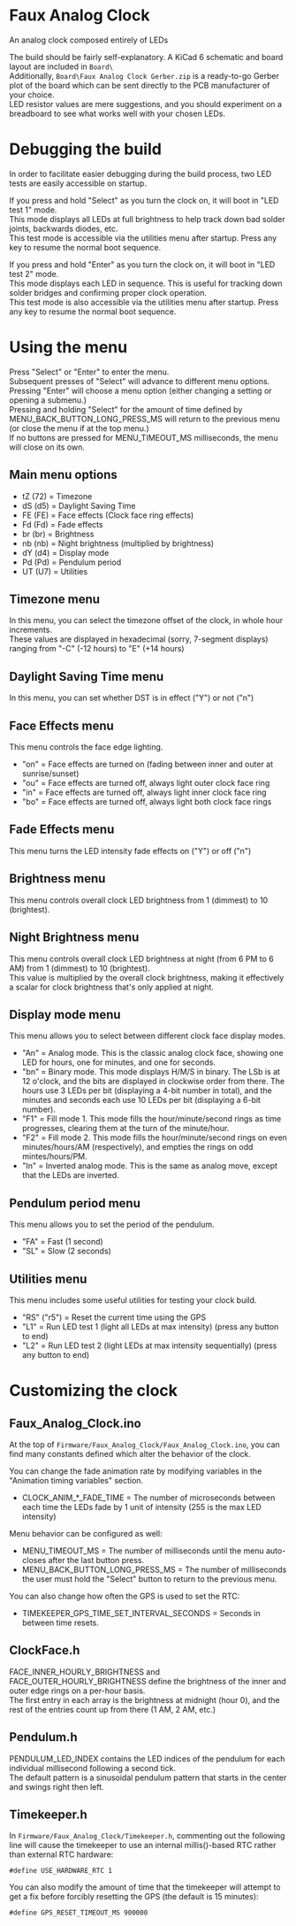 # Faux Analog Clock

An analog clock composed entirely of LEDs

The build should be fairly self-explanatory. A KiCad 6 schematic and board layout are included in `Board\`  
Additionally, `Board\Faux Analog Clock Gerber.zip` is a ready-to-go Gerber plot of the board which can be sent directly to the PCB manufacturer of your choice.  
LED resistor values are mere suggestions, and you should experiment on a breadboard to see what works well with your chosen LEDs.


# Debugging the build

In order to facilitate easier debugging during the build process, two LED tests are easily accessible on startup.  

If you press and hold "Select" as you turn the clock on, it will boot in "LED test 1" mode.  
This mode displays all LEDs at full brightness to help track down bad solder joints, backwards diodes, etc.  
This test mode is accessible via the utilities menu after startup. Press any key to resume the normal boot sequence.  

If you press and hold "Enter" as you turn the clock on, it will boot in "LED test 2" mode.  
This mode displays each LED in sequence. This is useful for tracking down solder bridges and confirming proper clock operation.  
This test mode is also accessible via the utilities menu after startup. Press any key to resume the normal boot sequence.  


# Using the menu

Press "Select" or "Enter" to enter the menu.  
Subsequent presses of "Select" will advance to different menu options.  
Pressing "Enter" will choose a menu option (either changing a setting or opening a submenu.)  
Pressing and holding "Select" for the amount of time defined by MENU_BACK_BUTTON_LONG_PRESS_MS will return to the previous menu (or close the menu if at the top menu.)  
If no buttons are pressed for MENU_TIMEOUT_MS milliseconds, the menu will close on its own.


## Main menu options
- tZ (72) = Timezone
- dS (d5) = Daylight Saving Time
- FE (FE) = Face effects (Clock face ring effects)
- Fd (Fd) = Fade effects
- br (br) = Brightness
- nb (nb) = Night brightness (multiplied by brightness)
- dY (d4) = Display mode
- Pd (Pd) = Pendulum period
- UT (U7) = Utilities


## Timezone menu

In this menu, you can select the timezone offset of the clock, in whole hour increments.  
These values are displayed in hexadecimal (sorry, 7-segment displays) ranging from "-C" (-12 hours) to "E" (+14 hours)


## Daylight Saving Time menu

In this menu, you can set whether DST is in effect ("Y") or not ("n")


## Face Effects menu

This menu controls the face edge lighting.
- "on" = Face effects are turned on (fading between inner and outer at sunrise/sunset)
- "ou" = Face effects are turned off, always light outer clock face ring
- "in" = Face effects are turned off, always light inner clock face ring
- "bo" = Face effects are turned off, always light both clock face rings


## Fade Effects menu

This menu turns the LED intensity fade effects on ("Y") or off ("n")


## Brightness menu

This menu controls overall clock LED brightness from 1 (dimmest) to 10 (brightest).


## Night Brightness menu

This menu controls overall clock LED brightness at night (from 6 PM to 6 AM) from 1 (dimmest) to 10 (brightest).  
This value is multiplied by the overall clock brightness, making it effectively a scalar for clock brightness that's only applied at night.


## Display mode menu

This menu allows you to select between different clock face display modes.
- "An" = Analog mode. This is the classic analog clock face, showing one LED for hours, one for minutes, and one for seconds.
- "bn" = Binary mode. This mode displays H/M/S in binary. The LSb is at 12 o'clock, and the bits are displayed in clockwise order from there. The hours use 3 LEDs per bit (displaying a 4-bit number in total), and the minutes and seconds each use 10 LEDs per bit (displaying a 6-bit number).
- "F1" = Fill mode 1. This mode fills the hour/minute/second rings as time progresses, clearing them at the turn of the minute/hour.
- "F2" = Fill mode 2. This mode fills the hour/minute/second rings on even minutes/hours/AM (respectively), and empties the rings on odd mintes/hours/PM.
- "In" = Inverted analog mode. This is the same as analog move, except that the LEDs are inverted.


## Pendulum period menu

This menu allows you to set the period of the pendulum.
- "FA" = Fast (1 second)
- "SL" = Slow (2 seconds)


## Utilities menu

This menu includes some useful utilities for testing your clock build.
- "RS" ("r5") = Reset the current time using the GPS
- "L1"        = Run LED test 1 (light all LEDs at max intensity) (press any button to end)
- "L2"        = Run LED test 2 (light LEDs at max intensity sequentially) (press any button to end)



# Customizing the clock

## Faux_Analog_Clock.ino

At the top of `Firmware/Faux_Analog_Clock/Faux_Analog_Clock.ino`, you can find many constants defined which alter the behavior of the clock.

You can change the fade animation rate by modifying variables in the "Animation timing variables" section.
- CLOCK_ANIM_*_FADE_TIME = The number of microseconds between each time the LEDs fade by 1 unit of intensity (255 is the max LED intensity)

Menu behavior can be configured as well:
- MENU_TIMEOUT_MS                = The number of milliseconds until the menu auto-closes after the last button press.
- MENU_BACK_BUTTON_LONG_PRESS_MS = The number of milliseconds the user must hold the "Select" button to return to the previous menu.

You can also change how often the GPS is used to set the RTC:
- TIMEKEEPER_GPS_TIME_SET_INTERVAL_SECONDS = Seconds in between time resets.


## ClockFace.h

FACE_INNER_HOURLY_BRIGHTNESS and FACE_OUTER_HOURLY_BRIGHTNESS define the brightness of the inner and outer edge rings on a per-hour basis.  
The first entry in each array is the brightness at midnight (hour 0), and the rest of the entries count up from there (1 AM, 2 AM, etc.)


## Pendulum.h
PENDULUM_LED_INDEX contains the LED indices of the pendulum for each individual millisecond following a second tick.  
The default pattern is a sinusoidal pendulum pattern that starts in the center and swings right then left.


## Timekeeper.h

In `Firmware/Faux_Analog_Clock/Timekeeper.h`, commenting out the following line will cause the timekeeper to use an internal millis()-based RTC rather than external RTC hardware:
```
#define USE_HARDWARE_RTC 1
```

You can also modify the amount of time that the timekeeper will attempt to get a fix before forcibly resetting the GPS (the default is 15 minutes):
```
#define GPS_RESET_TIMEOUT_MS 900000
```

